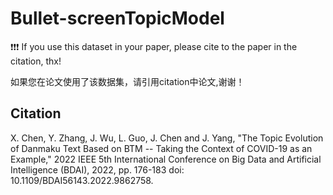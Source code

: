# Bullet-screenTopicModel
❗❗❗ If you use this dataset in your paper, please cite to the paper in the citation, thx!

如果您在论文使用了该数据集，请引用citation中论文,谢谢！

## Citation
X. Chen, Y. Zhang, J. Wu, L. Guo, J. Chen and J. Yang, "The Topic Evolution of Danmaku Text Based on BTM -- Taking the Context of COVID-19 as an Example," 2022 IEEE 5th International Conference on Big Data and Artificial Intelligence (BDAI), 2022, pp. 176-183 
doi: 10.1109/BDAI56143.2022.9862758.
